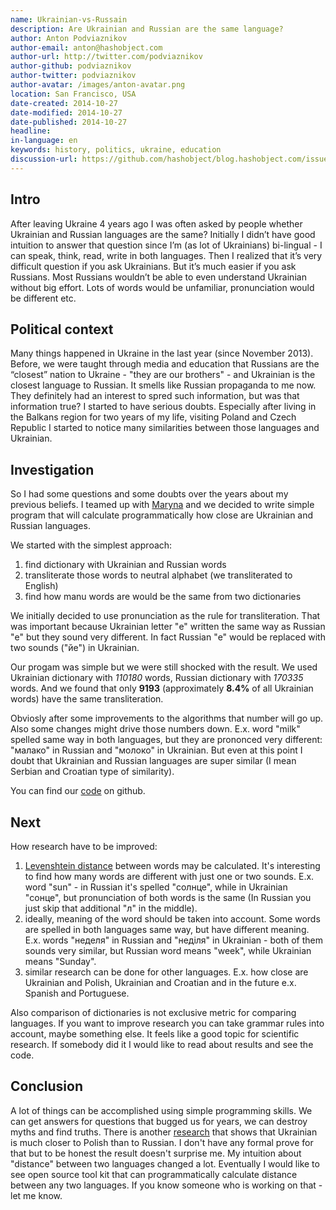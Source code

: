```yaml
---
name: Ukrainian-vs-Russain
description: Are Ukrainian and Russian are the same language?
author: Anton Podviaznikov
author-email: anton@hashobject.com
author-url: http://twitter.com/podviaznikov
author-github: podviaznikov
author-twitter: podviaznikov
author-avatar: /images/anton-avatar.png
location: San Francisco, USA
date-created: 2014-10-27
date-modified: 2014-10-27
date-published: 2014-10-27
headline:
in-language: en
keywords: history, politics, ukraine, education
discussion-url: https://github.com/hashobject/blog.hashobject.com/issues/19
---
```

## Intro

After leaving Ukraine 4 years ago I was often asked by people whether Ukrainian and Russian languages are the same?
Initially I didn’t have good intuition to answer that question since I’m (as lot of Ukrainians) bi-lingual - I can speak, think, read, write in both languages.
Then I realized that it’s very difficult question if you ask Ukrainians. But it’s much easier if you ask Russians. Most Russians wouldn’t be able to even understand Ukrainian without big effort. Lots of words would be unfamiliar, pronunciation would be different etc.

## Political context

Many things happened in Ukraine in the last year (since November 2013). Before, we were taught through media and education that Russians are the “closest” nation to Ukraine - "they are our brothers" - and Ukrainian is the closest language to Russian. It smells like Russian propaganda to me now. They definitely had an interest to spred such information, but was that information true? I started to have serious doubts. Especially after living in the Balkans region for two years of my life, visiting Poland and Czech Republic I started to notice many similarities between those languages and Ukrainian.


## Investigation

So I had some questions and some doubts over the years about my previous beliefs. I teamed up with [Maryna](twitter.com/m_aleksandrova) and we decided to write simple program that will calculate programmatically how close are Ukrainian and Russian languages.

We started with the simplest approach:

  1. find dictionary with Ukrainian and Russian words
  2. transliterate those words to neutral alphabet (we transliterated to English)
  3. find how manu words are would be the same from two dictionaries

We initially decided to use pronunciation as the rule for transliteration.
That was important because Ukrainian letter "е" written the same way as Russian "е" but they sound very different.
In fact Russian "е" would be replaced with two sounds ("йе") in Ukrainian.

Our progam was simple but we were still shocked with the result.
We used Ukrainian dictionary with *110180* words, Russian dictionary with *170335* words.
And we found that only **9193** (approximately **8.4%** of all Ukrainian words) have the same transliteration.

Obviosly after some improvements to the algorithms that number will go up. Also some changes might drive those numbers down. E.x. word "milk" spelled same way in both languages, but they are prononced very different:
"малако" in Russian and "молоко" in Ukrainian. But even at this point I doubt that
Ukrainian and Russian languages are super similar (I mean Serbian and Croatian type of similarity).

You can find our [code](http://github/hashobject/ukr-vs-rus) on github.


## Next

How research have to be improved:

  1. [Levenshtein distance](http://en.wikipedia.org/wiki/Levenshtein_distance) between words may be calculated. It's interesting to find how many words are different with just one or two sounds. E.x. word "sun" - in Russian it's spelled "солнце", while in Ukrainian "сонце", but pronunciation of both words is the same (In Russian you just skip that additional "л" in the middle).
  2. ideally, meaning of the word should be taken into account. Some words are spelled in both languages same way, but have different meaning. E.x. words "неделя" in Russian and "неділя" in Ukrainian - both of them sounds very similar, but Russian word means "week", while Ukrainian means "Sunday".
  3. similar research can be done for other languages. E.x. how close are Ukrainian and Polish, Ukrainian and Croatian and in the future e.x. Spanish and Portuguese.

Also comparison of dictionaries is not exclusive metric for comparing languages. If you want to improve research you can take grammar rules into account, maybe something else. It feels like a good topic for scientific research. If somebody did it I would like to read about results and see the code.



## Conclusion

A lot of things can be accomplished using simple programming skills. We can get answers for questions that bugged us for years, we can destroy myths and find truths. There is another [research](http://elms.wordpress.com/2008/03/04/lexical-distance-among-languages-of-europe/) that shows that Ukrainian is much closer to Polish than to Russian.
I don't have any formal prove for that but to be honest the result doesn't surprise me. My intuition about "distance" between two languages changed a lot.
Eventually I would like to see open source tool kit that can programmatically calculate distance between any two languages. If you know someone who is working on that - let me know.
